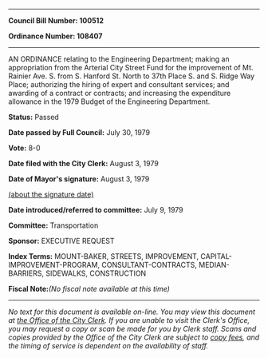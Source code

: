 

********

**Council Bill Number: 100512**
   
**Ordinance Number: 108407**
********

 AN ORDINANCE relating to the Engineering Department; making an appropriation from the Arterial City Street Fund for the improvement of Mt. Rainier Ave. S. from S. Hanford St. North to 37th Place S. and S. Ridge Way Place; authorizing the hiring of expert and consultant services; and awarding of a contract or contracts; and increasing the expenditure allowance in the 1979 Budget of the Engineering Department.

**Status:** Passed
   
**Date passed by Full Council:** July 30, 1979
   
**Vote:** 8-0
   
**Date filed with the City Clerk:** August 3, 1979
   
**Date of Mayor's signature:** August 3, 1979
   
[(about the signature date)](/~public/approvaldate.htm)
   
   
   
**Date introduced/referred to committee:** July 9, 1979
   
**Committee:** Transportation
   
**Sponsor:** EXECUTIVE REQUEST
   
   
**Index Terms:** MOUNT-BAKER, STREETS, IMPROVEMENT, CAPITAL-IMPROVEMENT-PROGRAM, CONSULTANT-CONTRACTS, MEDIAN-BARRIERS, SIDEWALKS, CONSTRUCTION

**Fiscal Note:**_(No fiscal note available at this time)_
********

_No text for this document is available on-line. You may view this document at [the Office of the City Clerk](http://www.seattle.gov/leg/clerk/contactUs.htm). If you are unable to visit the Clerk's Office, you may request a copy or scan be made for you by Clerk staff. Scans and copies provided by the Office of the City Clerk are subject to [copy fees](http://clerk.seattle.gov/~public/clerkfees.htm), and the timing of service is dependent on the availability of staff._

